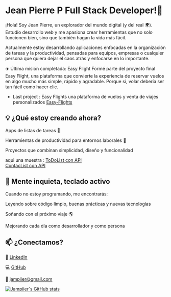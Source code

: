 # Jean Pierre P Full Stack Developer!👋 

¡Hola! Soy Jean Pierre, un explorador del mundo digital (y del real 🌍). Estudio desarrollo web y me apasiona crear herramientas que no solo funcionen bien, sino que también hagan la vida más fácil.

Actualmente estoy desarrollando aplicaciones enfocadas en la organización de tareas y la productividad, pensadas para equipos, empresas o cualquier persona que quiera dejar el caos atrás y enfocarse en lo importante.

✈️ Última misión completada: Easy Flight
Formé parte del proyecto final Easy Flight, una plataforma que convierte la experiencia de reservar vuelos en algo mucho más simple, rápido y agradable. Porque sí, volar debería ser tan fácil como hacer clic.  
- Last project : Easy Flights una plataforma de vuelos y venta de viajes personalizados  [Easy-Flights](https://github.com/Jampiier25/proyectofinal-TEAM-JDRJ-easyflights)

## 💡 ¿Qué estoy creando ahora?  

Apps de listas de tareas 📝   

Herramientas de productividad para entornos laborales 🚀  

Proyectos que combinan simplicidad, diseño y funcionalidad  

aqui una muestra : [ToDoList con API](https://github.com/4GeeksAcademy/TODOlistAPI-jampiier25)   
[ContacList con API]( https://github.com/Jampiier25/ContactLIST-api)

## 🧠 Mente inquieta, teclado activo
Cuando no estoy programando, me encontrarás:

Leyendo sobre código limpio, buenas prácticas y nuevas tecnologías

Soñando con el próximo viaje 🌎

Mejorando cada día como desarrollador y como persona


## 📫 ¿Conectamos?  
💼 [LinkedIn ](https://www.linkedin.com/in/jeanpierrepluas-dev/)

💻 [GitHub ](https://github.com/Jampiier25)

📧 jampiier@gmail.com


[![Jampiier´s GitHub stats](https://github-readme-stats.vercel.app/api?username=jampiier25)](https://github.com/jampiier25/github-readme-stats)




<!--
**Jampiier25/Jampiier25** is a ✨ _special_ ✨ repository because its `README.md` (this file) appears on your GitHub profile.

Here are some ideas to get you started:

- 🔭 I’m currently working on ...
- 🌱 I’m currently learning ...
- 👯 I’m looking to collaborate on ...
- 🤔 I’m looking for help with ...
- 💬 Ask me about ...
- 📫 How to reach me: ...
- 😄 Pronouns: ...
- ⚡ Fun fact: ...
-->

